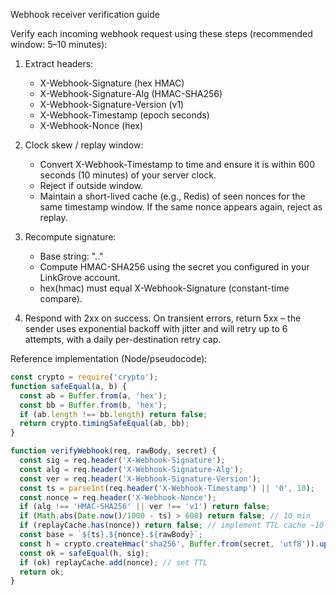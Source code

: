 Webhook receiver verification guide

Verify each incoming webhook request using these steps (recommended window: 5–10 minutes):

1) Extract headers:
   - X-Webhook-Signature (hex HMAC)
   - X-Webhook-Signature-Alg (HMAC-SHA256)
   - X-Webhook-Signature-Version (v1)
   - X-Webhook-Timestamp (epoch seconds)
   - X-Webhook-Nonce (hex)

2) Clock skew / replay window:
   - Convert X-Webhook-Timestamp to time and ensure it is within 600 seconds (10 minutes) of your server clock.
   - Reject if outside window.
   - Maintain a short-lived cache (e.g., Redis) of seen nonces for the same timestamp window. If the same nonce appears again, reject as replay.

3) Recompute signature:
   - Base string: "<timestamp>.<nonce>.<rawBody>"
   - Compute HMAC-SHA256 using the secret you configured in your LinkGrove account.
   - hex(hmac) must equal X-Webhook-Signature (constant-time compare).

4) Respond with 2xx on success. On transient errors, return 5xx – the sender uses exponential backoff with jitter and will retry up to 6 attempts, with a daily per-destination retry cap.

Reference implementation (Node/pseudocode):

```js
const crypto = require('crypto');
function safeEqual(a, b) {
  const ab = Buffer.from(a, 'hex');
  const bb = Buffer.from(b, 'hex');
  if (ab.length !== bb.length) return false;
  return crypto.timingSafeEqual(ab, bb);
}

function verifyWebhook(req, rawBody, secret) {
  const sig = req.header('X-Webhook-Signature');
  const alg = req.header('X-Webhook-Signature-Alg');
  const ver = req.header('X-Webhook-Signature-Version');
  const ts = parseInt(req.header('X-Webhook-Timestamp') || '0', 10);
  const nonce = req.header('X-Webhook-Nonce');
  if (alg !== 'HMAC-SHA256' || ver !== 'v1') return false;
  if (Math.abs(Date.now()/1000 - ts) > 600) return false; // 10 min
  if (replayCache.has(nonce)) return false; // implement TTL cache ~10 min
  const base = `${ts}.${nonce}.${rawBody}`;
  const h = crypto.createHmac('sha256', Buffer.from(secret, 'utf8')).update(base).digest('hex');
  const ok = safeEqual(h, sig);
  if (ok) replayCache.add(nonce); // set TTL
  return ok;
}
```


